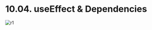 # 10.04. useEffect & Dependencies

![r1](https://github.com/kiranbansode/learn-react/assets/50626798/4b22116f-2614-455b-80db-024a94017fe6)

